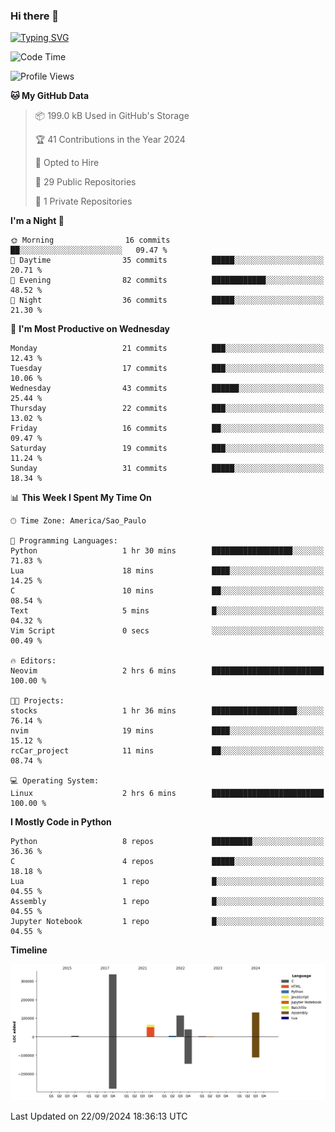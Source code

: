 ### Hi there 👋

<a href="https://git.io/typing-svg"><img src="https://readme-typing-svg.herokuapp.com?font=Fira+Code&duration=2000&pause=100&center=true&vCenter=true&multiline=true&width=720&height=175&lines=Gui's+are+a+lie%2C+they+are+just+front-ends+to+the+shell.;Through+the+shell%2C+I+gain+sudo.;Through+sudo%2C+I+gain+power.;Through+power%2C+I+gain+root.;Through+root%2C+my+chains+are+broken.;uid%3D0+shall+free+me...." alt="Typing SVG" /></a>


<!--START_SECTION:waka-->
![Code Time](http://img.shields.io/badge/Code%20Time-999%20hrs%2045%20mins-blue)

![Profile Views](http://img.shields.io/badge/Profile%20Views-0-blue)

**🐱 My GitHub Data** 

> 📦 199.0 kB Used in GitHub's Storage 
 > 
> 🏆 41 Contributions in the Year 2024
 > 
> 💼 Opted to Hire
 > 
> 📜 29 Public Repositories 
 > 
> 🔑 1 Private Repositories 
 > 
**I'm a Night 🦉** 

```text
🌞 Morning                16 commits          ██░░░░░░░░░░░░░░░░░░░░░░░   09.47 % 
🌆 Daytime                35 commits          █████░░░░░░░░░░░░░░░░░░░░   20.71 % 
🌃 Evening                82 commits          ████████████░░░░░░░░░░░░░   48.52 % 
🌙 Night                  36 commits          █████░░░░░░░░░░░░░░░░░░░░   21.30 % 
```
📅 **I'm Most Productive on Wednesday** 

```text
Monday                   21 commits          ███░░░░░░░░░░░░░░░░░░░░░░   12.43 % 
Tuesday                  17 commits          ███░░░░░░░░░░░░░░░░░░░░░░   10.06 % 
Wednesday                43 commits          ██████░░░░░░░░░░░░░░░░░░░   25.44 % 
Thursday                 22 commits          ███░░░░░░░░░░░░░░░░░░░░░░   13.02 % 
Friday                   16 commits          ██░░░░░░░░░░░░░░░░░░░░░░░   09.47 % 
Saturday                 19 commits          ███░░░░░░░░░░░░░░░░░░░░░░   11.24 % 
Sunday                   31 commits          █████░░░░░░░░░░░░░░░░░░░░   18.34 % 
```


📊 **This Week I Spent My Time On** 

```text
🕑︎ Time Zone: America/Sao_Paulo

💬 Programming Languages: 
Python                   1 hr 30 mins        ██████████████████░░░░░░░   71.83 % 
Lua                      18 mins             ████░░░░░░░░░░░░░░░░░░░░░   14.25 % 
C                        10 mins             ██░░░░░░░░░░░░░░░░░░░░░░░   08.54 % 
Text                     5 mins              █░░░░░░░░░░░░░░░░░░░░░░░░   04.32 % 
Vim Script               0 secs              ░░░░░░░░░░░░░░░░░░░░░░░░░   00.49 % 

🔥 Editors: 
Neovim                   2 hrs 6 mins        █████████████████████████   100.00 % 

🐱‍💻 Projects: 
stocks                   1 hr 36 mins        ███████████████████░░░░░░   76.14 % 
nvim                     19 mins             ████░░░░░░░░░░░░░░░░░░░░░   15.12 % 
rcCar_project            11 mins             ██░░░░░░░░░░░░░░░░░░░░░░░   08.74 % 

💻 Operating System: 
Linux                    2 hrs 6 mins        █████████████████████████   100.00 % 
```

**I Mostly Code in Python** 

```text
Python                   8 repos             █████████░░░░░░░░░░░░░░░░   36.36 % 
C                        4 repos             █████░░░░░░░░░░░░░░░░░░░░   18.18 % 
Lua                      1 repo              █░░░░░░░░░░░░░░░░░░░░░░░░   04.55 % 
Assembly                 1 repo              █░░░░░░░░░░░░░░░░░░░░░░░░   04.55 % 
Jupyter Notebook         1 repo              █░░░░░░░░░░░░░░░░░░░░░░░░   04.55 % 
```



**Timeline**

![Lines of Code chart](https://raw.githubusercontent.com/Gedankenn/Gedankenn/main/assets/bar_graph.png)


 Last Updated on 22/09/2024 18:36:13 UTC
<!--END_SECTION:waka-->
